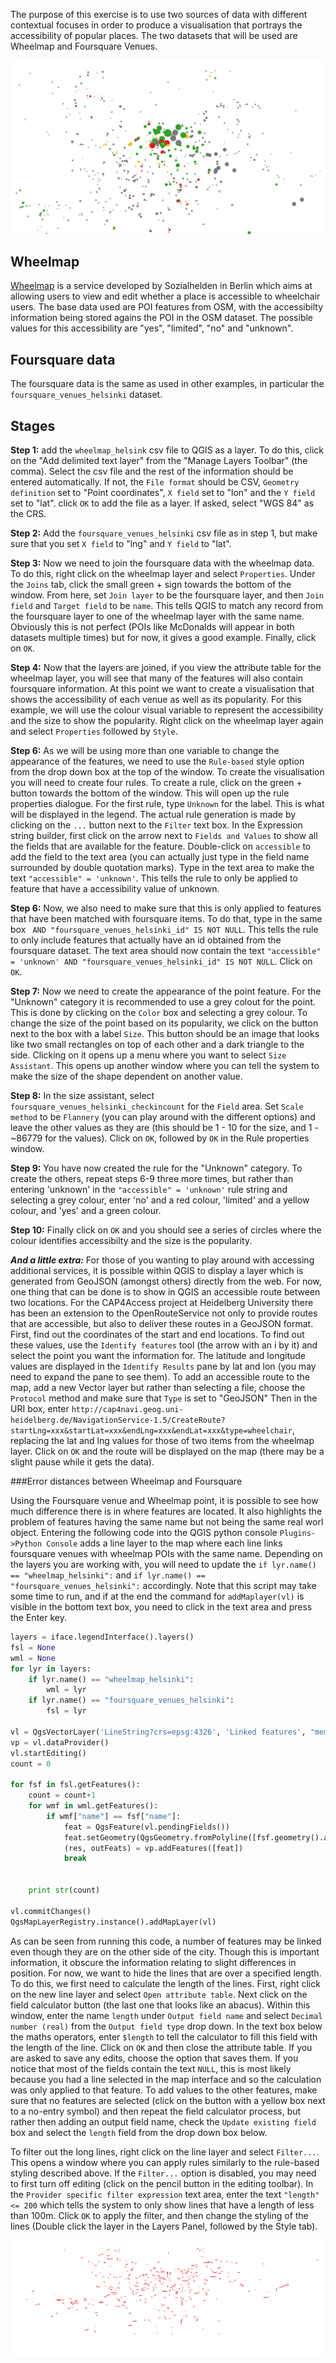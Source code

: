 The purpose of this exercise is to use two sources of data with different contextual focuses in order to produce a visualisation that portrays the accessibility of popular places. The two datasets that will be used are Wheelmap and Foursquare Venues.

![Accessibility of popular places in Helsinki map](https://raw.githubusercontent.com/jlevente/link-vgi/master/workshop/case_study/accessible.png)

## Wheelmap
[Wheelmap](http://wheelmap.org) is a service developed by Sozialhelden in Berlin which aims at allowing users to view and edit whether a place is accessible to wheelchair users. The base data used are POI features from OSM, with the accessibilty information being stored agains the POI in the OSM dataset. The possible values for this accessibility are "yes", "limited", "no" and "unknown".

## Foursquare data
The foursquare data is the same as used in other examples, in particular the `foursquare_venues_helsinki` dataset.

## Stages
**Step 1:** add the `wheelmap_helsink` csv file to QGIS as a layer. To do this, click on the "Add delimited text layer" from the "Manage Layers Toolbar" (the comma). Select the csv file and the rest of the information should be entered automatically. If not, the `File format` should be CSV, `Geometry definition` set to "Point coordinates", `X field` set to "lon" and the `Y field` set to "lat". click `OK` to add the file as a layer. If asked, select "WGS 84" as the CRS.

**Step 2:** Add the `foursquare_venues_helsinki` csv file as in step 1, but make sure that you set `X field` to "lng" and `Y field` to "lat".

**Step 3:** Now we need to join the foursquare data with the wheelmap data. To do this, right click on the wheelmap layer and select `Properties`. Under the `Joins` tab, click the small green + sign towards the bottom of the window. From here, set `Join layer` to be the foursquare layer, and then `Join field` and `Target field` to be `name`. This tells QGIS to match any record from the foursquare layer to one of the wheelmap layer with the same name. Obviously this is not perfect (POIs like McDonalds will appear in both datasets multiple times) but for now, it gives a good example. Finally, click on `OK`.

**Step 4:** Now that the layers are joined, if you view the attribute table for the wheelmap layer, you will see that many of the features will also contain foursquare information. At this point we want to create a visualisation that shows the accessibility of each venue as well as its popularity. For this example, we will use the colour visual variable to represent the accessibility and the size to show the popularity. Right click on the wheelmap layer again and select `Properties` followed by `Style`.

**Step 6:** As we will be using more than one variable to change the appearance of the features, we need to use the `Rule-based` style option from the drop down box at the top of the window. To create the visualisation you will need to create four rules. To create a rule, click on the green + button towards the bottom of the window. This will open up the rule properties dialogue. For the first rule, type `Unknown` for the label. This is what will be displayed in the legend. The actual rule generation is made by clicking on the `...` button next to the `Filter` text box. In the Expression string builder, first click on the arrow next to `Fields and Values` to show all the fields that are available for the feature. Double-click on `accessible` to add the field to the text area (you can actually just type in the field name surrounded by double quotation marks). Type in the text area to make the text `"accessible" = 'unknown'`. This tells the rule to only be applied to feature that have a accessibility value of unknown. 

**Step 6:** Now, we also need to make sure that this is only applied to features that have been matched with foursquare items. To do that, type in the same box ` AND "foursquare_venues_helsinki_id" IS NOT NULL`. This tells the rule to only include features that actually have an id obtained from the foursquare dataset. The text area should now contain the text `"accessible" = 'unknown' AND "foursquare_venues_helsinki_id" IS NOT NULL`. Click on  `OK`.

**Step 7:** Now we need to create the appearance of the point feature. For the "Unknown" category it is recommended to use a grey colout for the point. This is done by clicking on the `Color` box and selecting a grey colour. To change the size of the point based on its popularity, we click on the button next to the box with a label `Size`. This button should be an image that looks like two small rectangles on top of each other and a dark triangle to the side. Clicking on it opens up a menu where you want to select `Size Assistant`. This opens up another window where you can tell the system to make the size of the shape dependent on another value.

**Step 8:** In the size assistant, select `foursquare_venues_helsinki_checkincount` for the `Field` area. Set `Scale method` to be `Flannery` (you can play around with the different options) and leave the other values as they are (this should be 1 - 10 for the size, and 1 - ~86779 for the values). Click on `OK`, followed by `OK` in the Rule properties window.

**Step 9:** You have now created the rule for the "Unknown" category. To create the others, repeat steps 6-9 three more times, but rather than entering 'unknown' in the `"accessible" = 'unknown'` rule string and selecting a grey colour, enter 'no' and a red colour, 'limited' and a yellow colour, and 'yes' and a green colour.

**Step 10:** Finally click on `OK` and you should see a series of circles where the colour identifies accessibilty and the size is the popularity. 

**_And a little extra:_** For those of you wanting to play around with accessing additional services, it is possible within QGIS to display a layer which is generated from GeoJSON (amongst others) directly from the web. For now, one thing that can be done is to show in QGIS an accessible route between two locations. For the CAP4Access project at Heidelberg University there has been an extension to the OpenRouteService not only to provide routes that are accessible, but also to deliver these routes in a GeoJSON format. First, find out the coordinates of the start and end locations. To find out these values, use the `Identify features` tool (the arrow with an i by it) and select the point you want the information for. The latitude and longitude values are displayed in the `Identify Results` pane by lat and lon (you may need to expand the pane to see them). 
To add an accessible route to the map, add a new Vector layer but rather than selecting a file, choose the `Protocol` method and make sure that `Type` is set to "GeoJSON" Then in the URI box, enter `http://cap4navi.geog.uni-heidelberg.de/NavigationService-1.5/CreateRoute?startLng=xxx&startLat=xxx&endLng=xxx&endLat=xxx&type=wheelchair`, replacing the lat and lng values for those of two items from the wheelmap layer. Click on `OK` and the route will be displayed on the map (there may be a slight pause while it gets the data).

###Error distances between Wheelmap and Foursquare

Using the Foursquare venue and Wheelmap point, it is possible to see how much difference there is in where features are located. It also highlights the problem of features having the same name but not being the same real worl object. Entering the following code into the QGIS python console `Plugins->Python Console` adds a line layer to the map where each line links foursquare venues with wheelmap POIs with the same name. Depending on the layers you are working with, you will need to update the `if lyr.name() == "wheelmap_helsinki":` and `if lyr.name() == "foursquare_venues_helsinki":` accordingly.  Note that this script may take some time to run, and if at the end the command for `addMaplayer(vl)` is visible in the bottom text box, you need to click in the text area and press the Enter key.

``` python
layers = iface.legendInterface().layers()
fsl = None
wml = None
for lyr in layers:
	if lyr.name() == "wheelmap_helsinki":
		wml = lyr
	if lyr.name() == "foursquare_venues_helsinki":
		fsl = lyr

vl = QgsVectorLayer('LineString?crs=epsg:4326', 'Linked features', "memory")
vp = vl.dataProvider()
vl.startEditing()
count = 0

for fsf in fsl.getFeatures():
	count = count+1
	for wmf in wml.getFeatures():
		if wmf["name"] == fsf["name"]:
			feat = QgsFeature(vl.pendingFields())			
			feat.setGeometry(QgsGeometry.fromPolyline([fsf.geometry().asPoint(),wmf.geometry().asPoint()]))
			(res, outFeats) = vp.addFeatures([feat])
			break
		
	
	print str(count)

vl.commitChanges()
QgsMapLayerRegistry.instance().addMapLayer(vl)

```
As can be seen from running this code, a number of features may be linked even though they are on the other side of the city. Though this is important information, it obscure the information relating to slight differences in position. For now, we want to hide the lines that are over a specified length. To do this, we first need to calculate the length of the lines. First, right click on the new line layer and select `Open attribute table`. Next click on the field calculator button (the last one that looks like an abacus). Within this window, enter the name `length` under `Output field name` and select `Decimal number (real)` from the `Output field type` drop down. In the text box below the maths operators, enter `$length` to tell the calculator to fill this field with the length of the line. Click on `OK` and then close the attribute table. If you are asked to save any edits, choose the option that saves them. If you notice that most of the fields contain the text `NULL`, this is most likely because you had a line selected in the map interface and so the calculation was only applied to that feature. To add values to the other features, make sure that no features are selected (click on the button with a yellow box next to a no-entry symbol) and then repeat the field calculator process, but rather then adding an output field name, check the `Update existing field` box and select the `length` field from the drop down box below.

To filter out the long lines, right click on the line layer and select `Filter...`. This opens a window where you can apply rules similarly to the rule-based styling described above. If the `Filter...` option is disabled, you may need to first turn off editing (click on the pencil button in the editing toolbar). In the `Provider specific filter expression` text area, enter the text `"length" <= 200` which tells the system to only show lines that have a length of less than 100m. Click `OK` to apply the filter, and then change the styling of the lines (Double click the layer in the Layers Panel, followed by the Style tab).

![Distances between foursquare and wheelmap nodes](https://raw.githubusercontent.com/jlevente/link-vgi/master/workshop/case_study/distances.png)
